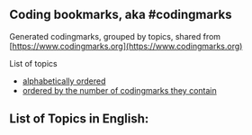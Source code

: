 Coding bookmarks, aka #codingmarks
---
Generated codingmarks, grouped by topics, shared from  [https://www.codingmarks.org](https://www.codingmarks.org)

List of topics
 * [alphabetically ordered](tags-alphabetically.md)
 * [ordered by the number of codingmarks they contain](tags-by-size.md)

List of Topics in English:
---
